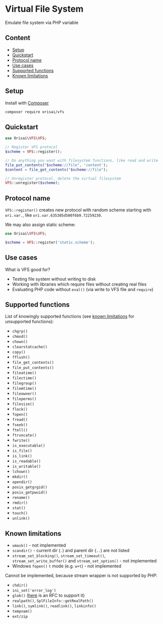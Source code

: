 # Virtual File System

Emulate file system via PHP variable

## Content

- [Setup](#setup)
- [Quickstart](#quickstart)
- [Protocol name](#protocol-name)
- [Use cases](#use-cases)
- [Supported functions](#supported-functions)
- [Known limitations](#known-limitations)

## Setup

Install with [Composer](https://getcomposer.org)

```sh
composer require orisai/vfs
```

## Quickstart

```php
use Orisai\VFS\VFS;

// Register VFS protocol
$scheme = VFS::register();

// Do anything you want with filesystem functions, like read and write
file_put_contents("$scheme://file", 'content');
$content = file_get_contents("$scheme://file");

// Unregister protocol, delete the virtual filesystem
VFS::unregister($scheme);
```

## Protocol name

`VFS::register()` creates new protocol with random scheme starting with `ori.var.`,
like `ori.var.635305d500f6b9.72259230`.

We may also assign static scheme:

```php
use Orisai\VFS\VFS;

$scheme = VFS::register('static.scheme');
```

## Use cases

What is VFS good for?

- Testing file system without writing to disk
- Working with libraries which require files without creating real files
- Evaluating PHP code without `eval()` (via write to VFS file and `require`)

## Supported functions

List of knowingly supported functions (see [known limitations](#known-limitations) for unsupported functions):

- `chgrp()`
- `chmod()`
- `chown()`
- `clearstatcache()`
- `copy()`
- `fflush()`
- `file_get_contents()`
- `file_put_contents()`
- `fileatime()`
- `filectime()`
- `filegroup()`
- `filemtime()`
- `fileowner()`
- `fileperms()`
- `filesize()`
- `flock()`
- `fopen()`
- `fread()`
- `fseek()`
- `ftell()`
- `ftruncate()`
- `fwrite()`
- `is_executable()`
- `is_file()`
- `is_link()`
- `is_readable()`
- `is_writable()`
- `lchown()`
- `mkdir()`
- `opendir()`
- `posix_getgrgid()`
- `posix_getpwuid()`
- `rename()`
- `rmdir()`
- `stat()`
- `touch()`
- `unlink()`

## Known limitations

- `umask()` - not implemented
- `scandir()` - current dir (`.`) and parent dir (`..`) are not listed
- `stream_set_blocking()`, `stream_set_timeout()`, `stream_set_write_buffer()` and `stream_set_option()` - not implemented
- Windows `fopen()` `t` mode (e.g. `w+t`) - not implemented

Cannot be implemented, because stream wrapper is not supported by PHP:

- `chdir()`
- `ini_set('error_log')`
- `glob()` ([here](https://wiki.php.net/rfc/glob_streamwrapper_support) is an RFC to support it)
- `realpath()`, `SplFileInfo::getRealPath()`
- `link()`, `symlink()`, `readlink()`, `linkinfo()`
- `tempnam()`
- `ext/zip`
